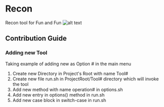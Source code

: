 # Recon
Recon tool for Fun and Fun
![alt text](https://raw.githubusercontent.com/nullahm/Recon/master/Screenshot.png)

## Contribution Guide

### Adding new Tool

Taking example of adding new as Option # in the main menu

1. Create new Directory in Project's Root with name Tool#
2. Create new file run.sh in ProjectRoot/Tool# directory which will invoke the tool 
3. Add new method with name operation# in options.sh
4. Add new entry in options() method in run.sh
5. Add new case block in switch-case in run.sh 
